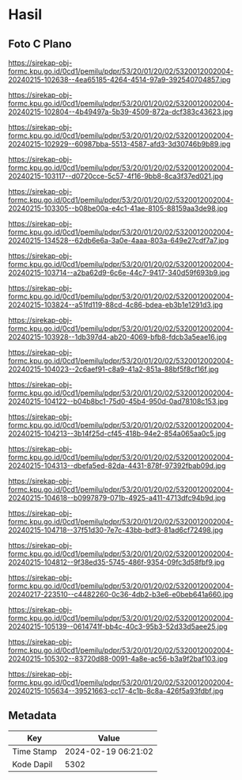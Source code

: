 # Hasil

## Foto C Plano

https://sirekap-obj-formc.kpu.go.id/0cd1/pemilu/pdpr/53/20/01/20/02/5320012002004-20240215-102638--4ea65185-4264-4514-97a9-392540704857.jpg

https://sirekap-obj-formc.kpu.go.id/0cd1/pemilu/pdpr/53/20/01/20/02/5320012002004-20240215-102804--4b49497a-5b39-4509-872a-dcf383c43623.jpg

https://sirekap-obj-formc.kpu.go.id/0cd1/pemilu/pdpr/53/20/01/20/02/5320012002004-20240215-102929--60987bba-5513-4587-afd3-3d30746b9b89.jpg

https://sirekap-obj-formc.kpu.go.id/0cd1/pemilu/pdpr/53/20/01/20/02/5320012002004-20240215-103117--d0720cce-5c57-4f16-9bb8-8ca3f37ed021.jpg

https://sirekap-obj-formc.kpu.go.id/0cd1/pemilu/pdpr/53/20/01/20/02/5320012002004-20240215-103305--b08be00a-e4c1-41ae-8105-88159aa3de98.jpg

https://sirekap-obj-formc.kpu.go.id/0cd1/pemilu/pdpr/53/20/01/20/02/5320012002004-20240215-134528--62db6e6a-3a0e-4aaa-803a-649e27cdf7a7.jpg

https://sirekap-obj-formc.kpu.go.id/0cd1/pemilu/pdpr/53/20/01/20/02/5320012002004-20240215-103714--a2ba62d9-6c6e-44c7-9417-340d59f693b9.jpg

https://sirekap-obj-formc.kpu.go.id/0cd1/pemilu/pdpr/53/20/01/20/02/5320012002004-20240215-103824--a51fd119-88cd-4c86-bdea-eb3b1e1291d3.jpg

https://sirekap-obj-formc.kpu.go.id/0cd1/pemilu/pdpr/53/20/01/20/02/5320012002004-20240215-103928--1db397d4-ab20-4069-bfb8-fdcb3a5eae16.jpg

https://sirekap-obj-formc.kpu.go.id/0cd1/pemilu/pdpr/53/20/01/20/02/5320012002004-20240215-104023--2c6aef91-c8a9-41a2-851a-88bf5f8cf16f.jpg

https://sirekap-obj-formc.kpu.go.id/0cd1/pemilu/pdpr/53/20/01/20/02/5320012002004-20240215-104122--b04b8bc1-75d0-45b4-950d-0ad78108c153.jpg

https://sirekap-obj-formc.kpu.go.id/0cd1/pemilu/pdpr/53/20/01/20/02/5320012002004-20240215-104213--3b14f25d-cf45-418b-94e2-854a065aa0c5.jpg

https://sirekap-obj-formc.kpu.go.id/0cd1/pemilu/pdpr/53/20/01/20/02/5320012002004-20240215-104313--dbefa5ed-82da-4431-878f-97392fbab09d.jpg

https://sirekap-obj-formc.kpu.go.id/0cd1/pemilu/pdpr/53/20/01/20/02/5320012002004-20240215-104618--b0997879-071b-4925-a411-4713dfc94b9d.jpg

https://sirekap-obj-formc.kpu.go.id/0cd1/pemilu/pdpr/53/20/01/20/02/5320012002004-20240215-104718--37f51d30-7e7c-43bb-bdf3-81ad6cf72498.jpg

https://sirekap-obj-formc.kpu.go.id/0cd1/pemilu/pdpr/53/20/01/20/02/5320012002004-20240215-104812--9f38ed35-5745-486f-9354-09fc3d58fbf9.jpg

https://sirekap-obj-formc.kpu.go.id/0cd1/pemilu/pdpr/53/20/01/20/02/5320012002004-20240217-223510--c4482260-0c36-4db2-b3e6-e0beb641a660.jpg

https://sirekap-obj-formc.kpu.go.id/0cd1/pemilu/pdpr/53/20/01/20/02/5320012002004-20240215-105139--0614741f-bb4c-40c3-95b3-52d33d5aee25.jpg

https://sirekap-obj-formc.kpu.go.id/0cd1/pemilu/pdpr/53/20/01/20/02/5320012002004-20240215-105302--83720d88-0091-4a8e-ac56-b3a9f2baf103.jpg

https://sirekap-obj-formc.kpu.go.id/0cd1/pemilu/pdpr/53/20/01/20/02/5320012002004-20240215-105634--39521663-cc17-4c1b-8c8a-426f5a93fdbf.jpg


## Metadata

| Key        | Value               |
| ---------- | ------------------- |
| Time Stamp | 2024-02-19 06:21:02 |
| Kode Dapil | 5302                |



